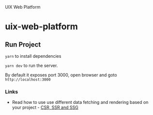 UIX Web Platform

# uix-web-platform

## Run Project

`yarn` to install dependencies

`yarn dev` to run the server.

By default it exposes port 3000, open browser and goto `http://localhost:3000`

### Links

- Read how to use use different data fetching and rendering based on your project - [CSR, SSR and SSG](docs/csr-ssr-ssg.md)
